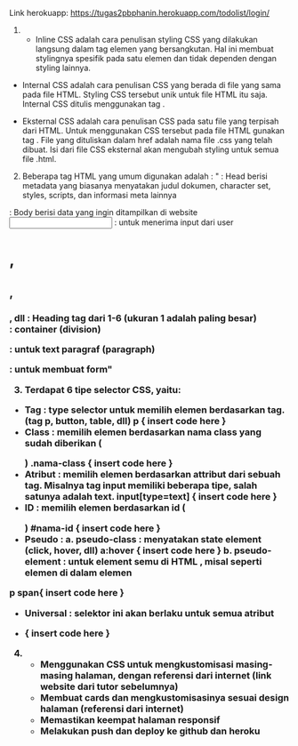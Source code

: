Link herokuapp: https://tugas2pbphanin.herokuapp.com/todolist/login/

1. - Inline CSS adalah cara penulisan styling CSS yang dilakukan langsung dalam tag elemen yang bersangkutan. Hal ini membuat stylingnya spesifik pada satu elemen dan tidak dependen dengan styling lainnya.

- Internal CSS adalah cara penulisan CSS yang berada di file yang sama pada file HTML. Styling CSS tersebut unik untuk file HTML itu saja. Internal CSS ditulis menggunakan tag <style> .selector {styling properties} </style>.

- Eksternal CSS adalah cara penulisan CSS pada satu file yang terpisah dari HTML. Untuk menggunakan CSS tersebut pada file HTML gunakan tag <link rel="stylesheet" href="mystyle.css">. File yang dituliskan dalam href adalah nama file .css yang telah dibuat. Isi dari file CSS eksternal akan mengubah styling untuk semua file .html.

2. Beberapa tag HTML yang umum digunakan adalah :
"<head> : Head berisi metadata yang biasanya menyatakan judul dokumen, character set, styles, scripts, dan informasi meta lainnya
<body> : Body berisi data yang ingin ditampilkan di website
<input> : untuk menerima input dari user
<h1>, <h2>, <h3>, dll : Heading tag dari 1-6 (ukuran 1 adalah paling besar)
<div> : container (division)
<p> : untuk text paragraf (paragraph)
<form> : untuk membuat form" 

3. Terdapat 6 tipe selector CSS, yaitu:

- Tag : type selector untuk memilih elemen berdasarkan tag. (tag p, button, table, dll)
p {
    insert code here
}
- Class : memilih elemen berdasarkan nama class yang sudah diberikan (<p class="nama-class"></p>)
.nama-class {
    insert code here
}
- Atribut : memilih elemen berdasarkan attribut dari sebuah tag. Misalnya tag input memiliki beberapa tipe, salah satunya adalah text.
input[type=text] {
    insert code here
}
- ID : memilih elemen berdasarkan id (<p id="nama-id"></p>)
#nama-id {
    insert code here
}
- Pseudo : a. pseudo-class : menyatakan state element (click, hover, dll)
a:hover {
    insert code here
}
b. pseudo-element : untuk element semu di HTML , misal seperti elemen di dalam elemen

p span{
    insert code here
}
- Universal : selektor ini akan berlaku untuk semua atribut
* {
    insert code here
}

4. - Menggunakan CSS untuk mengkustomisasi masing-masing halaman, dengan referensi dari internet (link website dari tutor sebelumnya)
   - Membuat cards dan mengkustomisasinya sesuai design halaman (referensi dari internet)
   - Memastikan keempat halaman responsif
   - Melakukan push dan deploy ke github dan heroku

